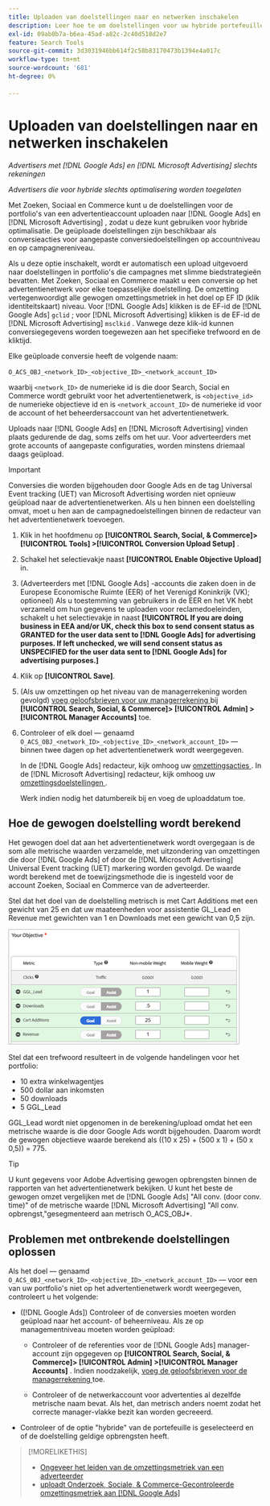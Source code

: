 ```yaml
---
title: Uploaden van doelstellingen naar en netwerken inschakelen
description: Leer hoe te om doelstellingen voor uw hybride portefeuilles aan  [!DNL Google Ads]  en  [!DNL Microsoft Advertising] te uploaden.
exl-id: 09ab0b7a-b6ea-45ad-a82c-2c40d518d2e7
feature: Search Tools
source-git-commit: 3d3031946bb614f2c58b83170473b1394e4a017c
workflow-type: tm+mt
source-wordcount: '681'
ht-degree: 0%

---
```


# Uploaden van doelstellingen naar en netwerken inschakelen

*Advertisers met [!DNL Google Ads] en [!DNL Microsoft Advertising] slechts rekeningen*

*Advertisers die voor hybride slechts optimalisering worden toegelaten*

Met Zoeken, Sociaal en Commerce kunt u de doelstellingen voor de portfolio&#39;s van een advertentieaccount uploaden naar [!DNL Google Ads] en [!DNL Microsoft Advertising] , zodat u deze kunt gebruiken voor hybride optimalisatie. De geüploade doelstellingen zijn beschikbaar als conversieacties voor aangepaste conversiedoelstellingen op accountniveau en op campagnereniveau.

Als u deze optie inschakelt, wordt er automatisch een upload uitgevoerd naar doelstellingen in portfolio&#39;s die campagnes met slimme biedstrategieën bevatten. Met Zoeken, Sociaal en Commerce maakt u een conversie op het advertentienetwerk voor elke toepasselijke doelstelling. De omzetting vertegenwoordigt alle gewogen omzettingsmetriek in het doel op EF ID (klik identiteitskaart) niveau. Voor [!DNL Google Ads] klikken is de EF-id de [!DNL Google Ads] `gclid` ; voor [!DNL Microsoft Advertising] klikken is de EF-id de [!DNL Microsoft Advertising] `msclkid` . Vanwege deze klik-id kunnen conversiegegevens worden toegewezen aan het specifieke trefwoord en de kliktijd.

Elke geüploade conversie heeft de volgende naam:

`O_ACS_OBJ_<network_ID>_<objective_ID>_<network_account_ID>`

waarbij `<network_ID>` de numerieke id is die door Search, Social en Commerce wordt gebruikt voor het advertentienetwerk, is `<objective_id>` de numerieke objectieve id en is `<network_account_ID>` de numerieke id voor de account of het beheerdersaccount van het advertentienetwerk.

Uploads naar [!DNL Google Ads] en [!DNL Microsoft Advertising] vinden plaats gedurende de dag, soms zelfs om het uur. Voor adverteerders met grote accounts of aangepaste configuraties, worden minstens driemaal daags geüpload.

>[!IMPORTANT]
>
>Conversies die worden bijgehouden door Google Ads en de tag Universal Event tracking (UET) van Microsoft Advertising worden niet opnieuw geüpload naar de advertentienetwerken. Als u hen binnen een doelstelling omvat, moet u hen aan de campagnedoelstellingen binnen de redacteur van het advertentienetwerk toevoegen.

1. Klik in het hoofdmenu op **[!UICONTROL Search, Social, & Commerce]> [!UICONTROL Tools] >[!UICONTROL Conversion Upload Setup]** .

1. Schakel het selectievakje naast **[!UICONTROL Enable Objective Upload]** in.

1. (Adverteerders met [!DNL Google Ads] -accounts die zaken doen in de Europese Economische Ruimte (EER) of het Verenigd Koninkrijk (VK); optioneel) Als u toestemming van gebruikers in de EER en het VK hebt verzameld om hun gegevens te uploaden voor reclamedoeleinden, schakelt u het selectievakje in naast **[!UICONTROL If you are doing business in EEA and/or UK, check this box to send consent status as GRANTED for the user data sent to [!DNL Google Ads] for advertising purposes. If left unchecked, we will send consent status as UNSPECIFIED for the user data sent to [!DNL Google Ads] for advertising purposes.]**

1. Klik op **[!UICONTROL Save]**.

1. (Als uw omzettingen op het niveau van de managerrekening worden gevolgd) [ voeg geloofsbrieven voor uw managerrekening ](/help/search-social-commerce/admin/manager-accounts.md) bij **[!UICONTROL Search, Social, & Commerce]> [!UICONTROL Admin] >[!UICONTROL Manager Accounts]** toe.

1. Controleer of elk doel — genaamd `O_ACS_OBJ_<network_ID>_<objective_ID>_<network_account_ID>` — binnen twee dagen op het advertentienetwerk wordt weergegeven.

   In de [!DNL Google Ads] redacteur, kijk omhoog uw [ omzettingsacties ](https://support.google.com/google-ads/answer/11461796). In de [!DNL Microsoft Advertising] redacteur, kijk omhoog uw [ omzettingsdoelstellingen ](https://help.ads.microsoft.com/#apex/ads/en/56709).

   Werk indien nodig het datumbereik bij en voeg de uploaddatum toe.

## Hoe de gewogen doelstelling wordt berekend

Het gewogen doel dat aan het advertentienetwerk wordt overgegaan is de som alle metrische waarden verzamelde, met uitzondering van omzettingen die door [!DNL Google Ads] of door de [!DNL Microsoft Advertising] Universal Event tracking (UET) markering worden gevolgd. De waarde wordt berekend met de toewijzingsmethode die is ingesteld voor de account Zoeken, Sociaal en Commerce van de adverteerder.

Stel dat het doel van de doelstelling metrisch is met Cart Additions met een gewicht van 25 en dat uw maateenheden voor assistentie GL_Lead en Revenue met gewichten van 1 en Downloads met een gewicht van 0,5 zijn.

![ Voorbeeld van een gewogen doelstelling ](/help/search-social-commerce/assets/objective-example.png " Voorbeeld van een gewogen doelstelling ")

Stel dat een trefwoord resulteert in de volgende handelingen voor het portfolio:

* 10 extra winkelwagentjes
* 500 dollar aan inkomsten
* 50 downloads
* 5 GGL_Lead

GGL_Lead wordt niet opgenomen in de berekening/upload omdat het een metrische waarde is die door Google Ads wordt bijgehouden. Daarom wordt de gewogen objectieve waarde berekend als ((10 x 25) + (500 x 1) + (50 x 0,5)) = 775.

>[!TIP]
>
>U kunt gegevens voor Adobe Advertising gewogen opbrengsten binnen de rapporten van het advertentienetwerk bekijken. U kunt het beste de gewogen omzet vergelijken met de [!DNL Google Ads] &quot;All conv. (door conv. time)&quot; of de metrische waarde [!DNL Microsoft Advertising] &quot;All conv. opbrengst,&quot;gesegmenteerd aan metrisch O_ACS_OBJ*.<!--clarify -->

## Problemen met ontbrekende doelstellingen oplossen

Als het doel — genaamd `O_ACS_OBJ_<network_ID>_<objective_ID>_<network_account_ID>` — voor een van uw portfolio&#39;s niet op het advertentienetwerk wordt weergegeven, controleert u het volgende:

* ([!DNL Google Ads]) Controleer of de conversies moeten worden geüpload naar het account- of beheerniveau. Als ze op managementniveau moeten worden geüpload:

   * Controleer of de referenties voor de [!DNL Google Ads] manager-account zijn opgegeven op **[!UICONTROL Search, Social, & Commerce]> [!UICONTROL Admin] >[!UICONTROL Manager Accounts]** . Indien noodzakelijk, [ voeg de geloofsbrieven voor de managerrekening ](/help/search-social-commerce/admin/manager-accounts.md) toe.

   * Controleer of de netwerkaccount voor advertenties al dezelfde metrische naam bevat. Als het, dan metrisch anders noemt zodat het correcte manager-vlakke bezit kan worden gecreeerd.

* Controleer of de optie &quot;hybride&quot; van de portefeuille is geselecteerd en of de doelstelling geldige opbrengsten heeft.

>[!MORELIKETHIS]
>
>* [ Ongeveer het leiden van de omzettingsmetriek van een adverteerder ](/help/search-social-commerce/admin/conversion-metrics/conversion-metric-about.md)
>* [ uploadt Onderzoek, Sociale, &amp; Commerce-Gecontroleerde omzettingsmetriek aan  [!DNL Google Ads]](conversion-metrics-upload-to-google.md)
